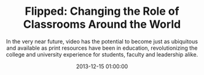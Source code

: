 ---
layout: post
title:  "Flipped: Changing the Role of Classrooms Around the World"
subtitle:  "In the very near future, video has the potential to become just as ubiquitous and available as print resources have been in education, revolutionizing the college and university experience for students, faculty and leadership alike."
date:   2013-12-15 01:00:00
refurl: http://www.huffingtonpost.com/john-m-eger/changing-the-role-of-clas_b_4429987.html
source: huffingtonpost.com
categories: linkpost
---